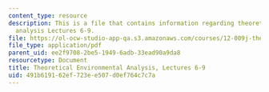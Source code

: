 ```yaml
---
content_type: resource
description: This is a file that contains information regarding theoretical environmental
  analysis Lectures 6-9.
file: https://ol-ocw-studio-app-qa.s3.amazonaws.com/courses/12-009j-theoretical-environmental-analysis-spring-2015/491b619162ef723ee507d0ef764c7c7a_MIT12_009JS15_6-9response.pdf
file_type: application/pdf
parent_uid: ee2f9708-2be5-1949-6adb-33ead90a9da8
resourcetype: Document
title: Theoretical Environmental Analysis, Lectures 6-9
uid: 491b6191-62ef-723e-e507-d0ef764c7c7a
---
```

